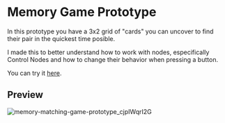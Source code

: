# Memory Game Prototype
In this prototype you have a 3x2 grid of "cards" you can uncover to find their pair in the quickest time posible.

I made this to better understand how to work with nodes, especifically Control Nodes and how to change their behavior when pressing a button.

You can try it [here](https://jislein.github.io/memory-game-prototype/).

## Preview

![memory-matching-game-prototype_cjpIWqrI2G](https://github.com/user-attachments/assets/4fba547a-0530-46be-baaf-d014db883468)

